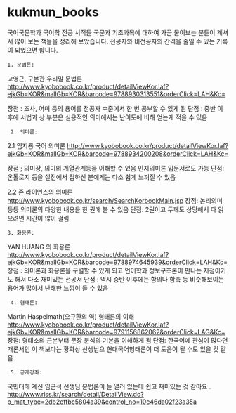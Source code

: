 # kukmun_books
국어국문학과 국어학 전공 서적들
국문과 기초과목에 대하여 가끔 물어보는 분들이 계셔서 많이 보는 책들을 정리해 보았습니다.
전공자와 비전공자의 간격을 줄일 수 있는 기록이 되었으면 합니다.



    1. 문법론:

고영근, 구본관 우리말 문법론
http://www.kyobobook.co.kr/product/detailViewKor.laf?ejkGb=KOR&mallGb=KOR&barcode=9788930313551&orderClick=LAH&Kc=

장점 : 조사, 어미 등의 용어를 전공자 수준에서 한 번 공부할 수 있게 됨
단점 :  중반 이후에 서법과 상 부분은 실용적인 의미에서는 난이도에 비해 얻는게 적을 수 있음


     2. 의미론: 

2.1 임지룡 국어 의미론
http://www.kyobobook.co.kr/product/detailViewKor.laf?ejkGb=KOR&mallGb=KOR&barcode=9788934200208&orderClick=LAH&Kc=

장점 ; 의미장, 의미의 계열관계등을 이해할 수 있음
          인지의미론 입문서로도 가능
단점:  온톨로지 등을 실전에서 접하신 분에게는 다소 쉽게 느껴질 수 있음

2.2 존 라이언스의 의미론
http://www.kyobobook.co.kr/search/SearchKorbookMain.jsp
장점: 논리의미 등등 의미론의 다양한 내용을 한 권에 볼 수 있음
단점:  2권이고 두께도 상당해서 다 읽으려면 시간이 많이 걸림

    3. 화용론: 
    
YAN HUANG 의 화용론
http://www.kyobobook.co.kr/product/detailViewKor.laf?ejkGb=KOR&mallGb=KOR&barcode=9788974645939&orderClick=LAH&Kc=
장점 :  의미론과 화용론을 구별할 수 있게 되고 언어학과 정보구조론이 만나는 지점이기도 해서 다소 재미있는 전공서
단점 :  역시 중반 이후에는 함의나 함축 등 비슷해보이는 용어가 많아서 난해한 느낌이 들 수 있음

     4. 형태론: 

Martin Haspelmath(오규환외 역) 형태론의 이해
http://www.kyobobook.co.kr/product/detailViewKor.laf?ejkGb=KOR&mallGb=KOR&barcode=9791156862062&orderClick=LAG&Kc=
장점: 형태소의 근본부터 문장 분석의 기본을 이해하게 됨
단점:  한국어에 관심이 많다면 개론서인 이 책보다는 황화상 선생님으 현대국어형태론이 더 도움이 될 수도 있을 것 같음


     5. 공개강좌: 
     
국민대에 계신 임근석 선생님 문법론이 늘 열러 있는데 쉽고 재미있는 것 같아요 .
http://www.riss.kr/search/detail/DetailView.do?p_mat_type=2db2effbc5804a39&control_no=10c46da02f23a35a
